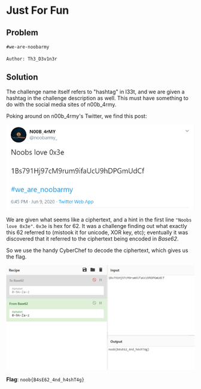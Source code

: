 # Just For Fun

## Problem

```
#we-are-noobarmy

Author: Th3_D3v1n3r
```

## Solution

The challenge name itself refers to "hashtag" in l33t, and we are given a hashtag in the challenge description as well. This must
have something to do with the social media sites of n00b_4rmy.

Poking around on n00b_4rmy's Twitter, we find this post:

![](images/hashtag1.PNG)

We are given what seems like a ciphertext, and a hint in the first line `"Noobs love 0x3e"`. `0x3e` is hex for 62. 
It was a challenge finding out what exactly this 62 referred to (mistook it for unicode, XOR key, etc); eventually 
it was discovered that it referred to the ciphertext being encoded in *Base62*.

So we use the handy CyberChef to decode the ciphertext, which gives us the flag.

![](images/hashtag_flag.PNG)



**Flag**: `noob{B4sE62_4nd_h4shT4g}`